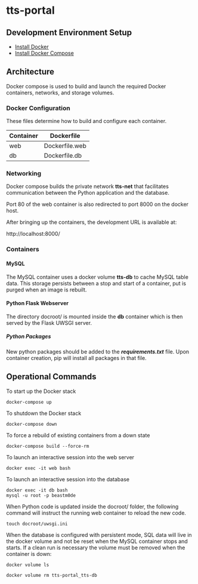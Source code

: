 # tts-portal

## Development Environment Setup

- [Install Docker](https://docs.docker.com/get-docker/)
- [Install Docker Compose](https://docs.docker.com/compose/install/)

## Architecture

Docker compose is used to build and launch the required Docker containers, networks, and storage volumes.

### Docker Configuration

These files determine how to build and configure each container.

| Container | Dockerfile     |
| --------- | -------------- |
| web       | Dockerfile.web |
| db        | Dockerfile.db  |

### Networking

Docker compose builds the private network **tts-net** that facilitates communication between the Python application and the database.

Port 80 of the web container is also redirected to port 8000 on the docker host.

After bringing up the containers, the development URL is available at:

http://localhost:8000/

### Containers

#### MySQL

The MySQL container uses a docker volume **tts-db** to cache MySQL table data. This storage
persists between a stop and start of a container, put is purged when an image is rebuilt.

#### Python Flask Webserver

The directory docroot/ is mounted inside the **db** container which is then served by the Flask UWSGI server.

##### Python Packages

New python packages should be added to the **_requirements.txt_** file. Upon container creation, pip will install all packages in that file.

## Operational Commands

To start up the Docker stack

```
docker-compose up
```

To shutdown the Docker stack

```
docker-compose down
```

To force a rebuild of existing containers from a down state

```
docker-compose build --force-rm
```

To launch an interactive session into the web server

```
docker exec -it web bash
```

To launch an interactive session into the database

```
docker exec -it db bash
mysql -u root -p beastm0de
```

When Python code is updated inside the docroot/ folder, the following command will instruct the running web container to reload the new code.

```
touch docroot/uwsgi.ini
```

When the database is configured with persistent mode, SQL data will live in the docker volume and not be reset when the MySQL container stops and starts. If a clean run is necessary the volume must be removed when the container is down:

```
docker volume ls
```

```
docker volume rm tts-portal_tts-db
```
